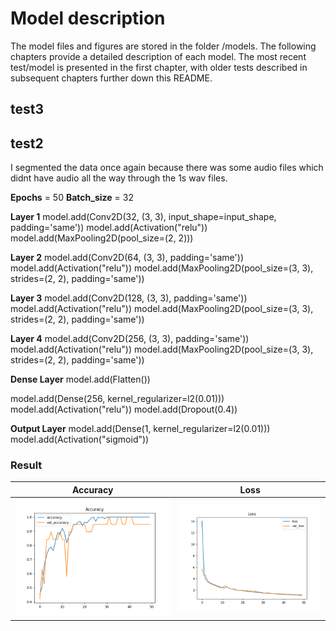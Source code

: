 # Model description

The model files and figures are stored in the folder /models. The following chapters provide a detailed description of each model. The most recent test/model is presented in the first chapter, with older tests described in subsequent chapters further down this README.

## test3


## test2
I segmented the data once again because there was some audio files which didnt have audio all the way through the 1s wav files. 

**Epochs** =  50 
**Batch_size** = 32

**Layer 1**
model.add(Conv2D(32, (3, 3), input_shape=input_shape, padding='same'))
model.add(Activation("relu"))
model.add(MaxPooling2D(pool_size=(2, 2)))

**Layer 2**
model.add(Conv2D(64, (3, 3), padding='same'))
model.add(Activation("relu"))
model.add(MaxPooling2D(pool_size=(3, 3), strides=(2, 2), padding='same'))

**Layer 3**
model.add(Conv2D(128, (3, 3), padding='same'))
model.add(Activation("relu"))
model.add(MaxPooling2D(pool_size=(3, 3), strides=(2, 2), padding='same'))

**Layer 4**
model.add(Conv2D(256, (3, 3), padding='same'))
model.add(Activation("relu"))
model.add(MaxPooling2D(pool_size=(3, 3), strides=(2, 2), padding='same'))

**Dense Layer**
model.add(Flatten())

model.add(Dense(256, kernel_regularizer=l2(0.01)))
model.add(Activation("relu"))
model.add(Dropout(0.4))  

**Output Layer**
model.add(Dense(1, kernel_regularizer=l2(0.01)))
model.add(Activation("sigmoid"))

### Result

Accuracy                                  |  Loss
:----------------------------------------:|:-------------------------:
![accuracy](./models/test2/test2_accuracy.png)  | ![loss](./models/test2/test2_loss.png)

